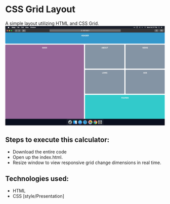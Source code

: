 # CSS Grid Layout
 A simple layout utilizing HTML and CSS Grid.
 ![title-pic](grid.png)
 
## Steps to execute this calculator:
- Download the entire code 
- Open up the index.html.
- Resize window to view responsive grid change dimensions in real time.

## Technologies used: 
- HTML
- CSS [style/Presentation]
